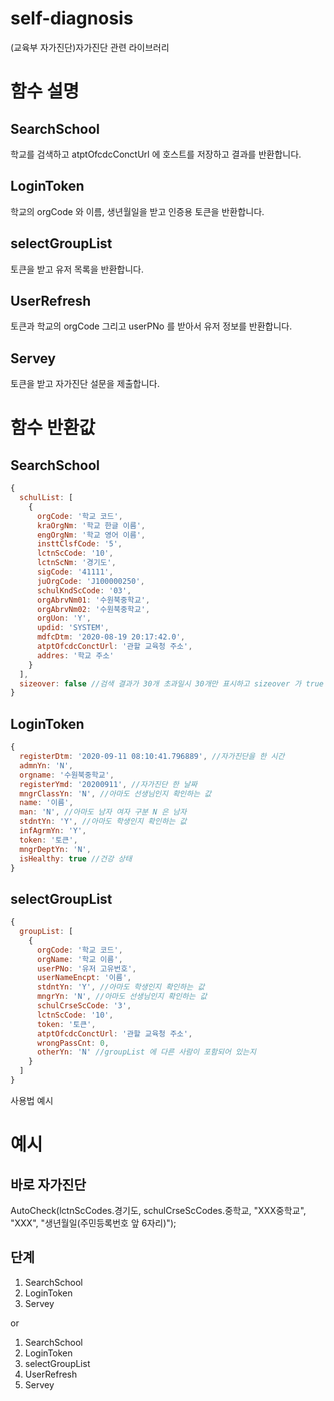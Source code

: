 # self-diagnosis
(교육부 자가진단)자가진단 관련 라이브러리
# 함수 설명
## SearchSchool
학교를 검색하고 atptOfcdcConctUrl 에 호스트를 저장하고 결과를 반환합니다.
## LoginToken
학교의 orgCode 와 이름, 생년월일을 받고 인증용 토큰을 반환합니다.
## selectGroupList
토큰을 받고 유저 목록을 반환합니다.
## UserRefresh
토큰과 학교의 orgCode 그리고 userPNo 를 받아서 유저 정보를 반환합니다.
## Servey
토큰을 받고 자가진단 설문을 제출합니다.

# 함수 반환값
## SearchSchool
```js
{
  schulList: [
    {
      orgCode: '학교 코드',
      kraOrgNm: '학교 한글 이름',
      engOrgNm: '학교 영어 이름',
      insttClsfCode: '5',
      lctnScCode: '10',
      lctnScNm: '경기도',
      sigCode: '41111',
      juOrgCode: 'J100000250',
      schulKndScCode: '03',
      orgAbrvNm01: '수원북중학교',
      orgAbrvNm02: '수원북중학교',
      orgUon: 'Y',
      updid: 'SYSTEM',
      mdfcDtm: '2020-08-19 20:17:42.0',
      atptOfcdcConctUrl: '관할 교육청 주소',
      addres: '학교 주소'
    }
  ],
  sizeover: false //검색 결과가 30개 초과일시 30개만 표시하고 sizeover 가 true 가 됨
}
```
## LoginToken
```js
{
  registerDtm: '2020-09-11 08:10:41.796889', //자가진단을 한 시간
  admnYn: 'N',
  orgname: '수원북중학교',
  registerYmd: '20200911', //자가진단 한 날짜
  mngrClassYn: 'N', //아마도 선생님인지 확인하는 값
  name: '이름',
  man: 'N', //아마도 남자 여자 구분 N 은 남자
  stdntYn: 'Y', //아마도 학생인지 확인하는 값
  infAgrmYn: 'Y',
  token: '토큰',
  mngrDeptYn: 'N',
  isHealthy: true //건강 상태
}
```
## selectGroupList
```js
{
  groupList: [
    {
      orgCode: '학교 코드',
      orgName: '학교 이름',
      userPNo: '유저 고유번호',
      userNameEncpt: '이름',
      stdntYn: 'Y', //아마도 학생인지 확인하는 값
      mngrYn: 'N', //아마도 선생님인지 확인하는 값
      schulCrseScCode: '3',
      lctnScCode: '10',
      token: '토큰',
      atptOfcdcConctUrl: '관할 교육청 주소',
      wrongPassCnt: 0,
      otherYn: 'N' //groupList 에 다른 사람이 포함되어 있는지
    }
  ]
}
```

사용법 예시

# 예시
## 바로 자가진단
AutoCheck(lctnScCodes.경기도, schulCrseScCodes.중학교, "XXX중학교", "XXX", "생년월일(주민등록번호 앞 6자리)");
## 단계
1. SearchSchool
2. LoginToken
3. Servey

or

1. SearchSchool
2. LoginToken
3. selectGroupList
4. UserRefresh
5. Servey
